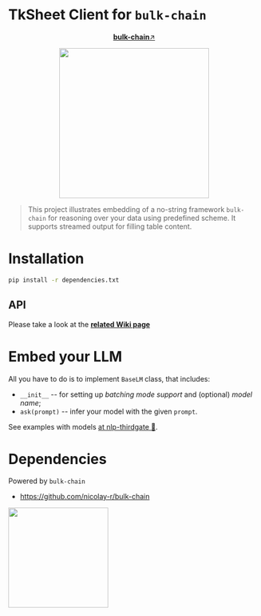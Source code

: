 # TkSheet Client for `bulk-chain`
<p align="center">
  <a href="https://github.com/nicolay-r/bulk-chain"><b>bulk-chain</b>↗️</a>
</p>
<p align="center">
  <img src="https://github.com/user-attachments/assets/5bc8cddc-6d22-41ec-80f9-9df433f2d566" width="300" height="auto"/>
</p>

> This project illustrates embedding of a no-string framework `bulk-chain` for reasoning over your data using predefined scheme. 
It supports streamed output for filling table content.

# Installation

```bash
pip install -r dependencies.txt
```

## API

Please take a look at the [**related Wiki page**](https://github.com/nicolay-r/bulk-chain/wiki)


# Embed your LLM

All you have to do is to implement `BaseLM` class, that includes:
* `__init__` -- for setting up *batching mode support* and (optional) *model name*;
* `ask(prompt)` -- infer your model with the given `prompt`.

See examples with models [at nlp-thirdgate 🌌](https://github.com/nicolay-r/nlp-thirdgate?tab=readme-ov-file#llm).


# Dependencies
Powered by `bulk-chain`
* https://github.com/nicolay-r/bulk-chain

<img src="https://github.com/user-attachments/assets/dc17a0bf-3e6d-4331-897e-7c8eef55f139" width="200" height="auto"/>
